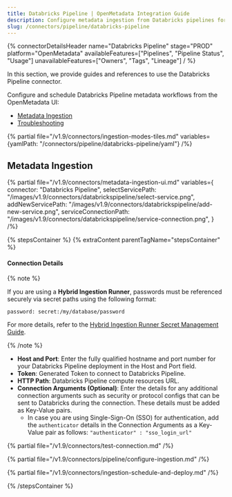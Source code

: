 ```yaml
---
title: Databricks Pipeline | OpenMetadata Integration Guide
description: Configure metadata ingestion from Databricks pipelines for job flows, dependencies, and structured datasets.
slug: /connectors/pipeline/databricks-pipeline
---
```


{% connectorDetailsHeader
name="Databricks Pipeline"
stage="PROD"
platform="OpenMetadata"
availableFeatures=["Pipelines", "Pipeline Status", "Usage"]
unavailableFeatures=["Owners", "Tags", "Lineage"]
/ %}

In this section, we provide guides and references to use the Databricks Pipeline connector.

Configure and schedule Databricks Pipeline metadata workflows from the OpenMetadata UI:

- [Metadata Ingestion](#metadata-ingestion)
- [Troubleshooting](/connectors/pipeline/databricks-pipeline/troubleshooting)

{% partial file="/v1.9/connectors/ingestion-modes-tiles.md" variables={yamlPath: "/connectors/pipeline/databricks-pipeline/yaml"} /%}

## Metadata Ingestion

{% partial 
  file="/v1.9/connectors/metadata-ingestion-ui.md" 
  variables={
    connector: "Databricks Pipeline", 
    selectServicePath: "/images/v1.9/connectors/databrickspipeline/select-service.png",
    addNewServicePath: "/images/v1.9/connectors/databrickspipeline/add-new-service.png",
    serviceConnectionPath: "/images/v1.9/connectors/databrickspipeline/service-connection.png",
} 
/%}

{% stepsContainer %}
{% extraContent parentTagName="stepsContainer" %}

#### Connection Details

{% note %} 

If you are using a **Hybrid Ingestion Runner**, passwords must be referenced securely via secret paths using the following format:

```
password: secret:/my/database/password
```
For more details, refer to the [Hybrid Ingestion Runner Secret Management Guide](https://docs.getcollate.io/getting-started/day-1/hybrid-saas/hybrid-ingestion-runner#3.-manage-secrets-securely).

{% /note %}

- **Host and Port**: Enter the fully qualified hostname and port number for your Databricks Pipeline deployment in the Host and Port field.
- **Token**: Generated Token to connect to Databricks Pipeline.
- **HTTP Path**: Databricks Pipeline compute resources URL.
- **Connection Arguments (Optional)**: Enter the details for any additional connection arguments such as security or protocol configs that can be sent to Databricks during the connection. These details must be added as Key-Value pairs.
  - In case you are using Single-Sign-On (SSO) for authentication, add the `authenticator` details in the Connection Arguments as a Key-Value pair as follows: `"authenticator" : "sso_login_url"`

{% partial file="/v1.9/connectors/test-connection.md" /%}

{% partial file="/v1.9/connectors/pipeline/configure-ingestion.md" /%}

{% partial file="/v1.9/connectors/ingestion-schedule-and-deploy.md" /%}

{% /stepsContainer %}
